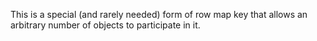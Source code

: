 This is a special (and rarely needed) form of row map key that allows an arbitrary number of objects to participate in it.